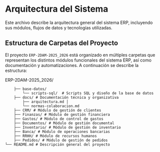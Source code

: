 # Arquitectura del Sistema

Este archivo describe la arquitectura general del sistema ERP, incluyendo sus módulos, flujos de datos y tecnologías utilizadas.

## Estructura de Carpetas del Proyecto

El proyecto `ERP-2DAM-2025_2026` está organizado en múltiples carpetas que representan los distintos módulos funcionales del sistema ERP, así como documentación y automatizaciones. A continuación se describe la estructura:


ERP-2DAM-2025_2026/

        ├── base-datos/
            └── scripts-sql/  # Scripts SQL y diseño de la base de datos 
        ├── docs/ # Documentación técnica y organizativa  
            ├── arquitectura.md │ 
            └── normas-colaboracion.md
        ├── CRM/ # Módulo de gestión de clientes 
        ├── Finanzas/ # Módulo de gestión financiera 
        ├── Gastos/ # Módulo de control de gastos 
        ├── Documentos/ # Módulo de gestión documental 
        ├── Inventario/ # Módulo de gestión de inventario 
        ├── Banca/ # Módulo de operaciones bancarias 
        ├── RRHH/ # Módulo de recursos humanos
        ├── Pedidos/ # Módulo de gestión de pedidos
    └── README.md # Descripción general del proyecto